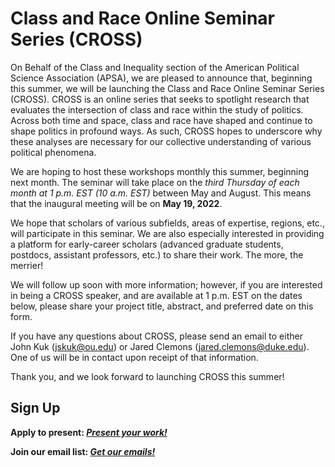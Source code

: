 # Class and Race Online Seminar Series (CROSS)

On Behalf of the Class and Inequality section of the American Political Science Association (APSA), we are pleased to announce that, beginning this summer, we will be launching the Class and Race Online Seminar Series (CROSS). CROSS is an online series that seeks to spotlight research that evaluates the intersection of class and race within the study of politics. Across both time and space, class and race have shaped and continue to shape politics in profound ways. As such, CROSS hopes to underscore why these analyses are necessary for our collective understanding of various political phenomena.

We are hoping to host these workshops monthly this summer, beginning next month. The seminar will take place on the *third Thursday of each month at 1 p.m. EST (10 a.m. EST)* between May and August. This means that the inaugural meeting will be on **May 19, 2022**.

We hope that scholars of various subfields, areas of expertise, regions, etc., will participate in this seminar. We are also especially interested in providing a platform for early-career scholars (advanced graduate students, postdocs, assistant professors, etc.) to share their work. The more, the merrier!

We will follow up soon with more information; however, if you are interested in being a CROSS speaker, and are available at 1 p.m. EST on the dates below, please share your project title, abstract, and preferred date on this form. 

If you have any questions about CROSS, please send an email to either John Kuk (jskuk@ou.edu) or Jared Clemons (jared.clemons@duke.edu). One of us will be in contact upon receipt of that information.

Thank you, and we look forward to launching CROSS this summer!

## Sign Up
**Apply to present: [*Present your work!*](https://forms.gle/jwcLXcLBnsQzL4MZ9)**

**Join our email list: [*Get our emails!*](https://forms.gle/fCvUJ42AdVq3DZ4V6)**
